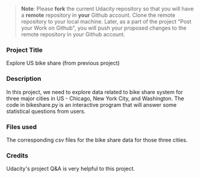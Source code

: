 >**Note**: Please **fork** the current Udacity repository so that you will have a **remote** repository in **your** Github account. Clone the remote repository to your local machine. Later, as a part of the project "Post your Work on Github", you will push your proposed changes to the remote repository in your Github account.

### Project Title
Explore US bike share (from previous project)

### Description
In this project, we need to explore data related to bike share system for three major cities
in US - Chicago, New York City, and Washington. The code in bikeshare.py is an interactive program
that will answer some statistical questions from users.

### Files used
The corresponding csv files for the bike share data for those three cities.

### Credits
Udacity's project Q&A is very helpful to this project.
